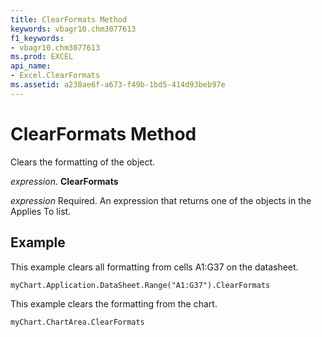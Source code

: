 ```yaml
---
title: ClearFormats Method
keywords: vbagr10.chm3077613
f1_keywords:
- vbagr10.chm3077613
ms.prod: EXCEL
api_name:
- Excel.ClearFormats
ms.assetid: a238ae6f-a673-f49b-1bd5-414d93beb97e
---
```



# ClearFormats Method

Clears the formatting of the object.

 _expression_. **ClearFormats**

 _expression_ Required. An expression that returns one of the objects in the Applies To list.


## Example

This example clears all formatting from cells A1:G37 on the datasheet.


```
myChart.Application.DataSheet.Range("A1:G37").ClearFormats
```

This example clears the formatting from the chart.




```
myChart.ChartArea.ClearFormats
```


